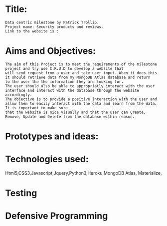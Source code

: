 # Title:
    Data centric milestone by Patrick Trollip.
    Project name: Security products and reviews.
    Link to the website is : 

# Aims and Objectives:
    The aim of this Project is to meet the requirements of the milestone project and try use C.R.U.D to develop a website that 
    will send request from a user and take user input. When it does this it should retrieve data from my MongoDB Atlas database and return 
    to the user the the information they are looking for.
    The user should also be able to appropriatly interact with the user interface and interact with the database through the website accordingly.
    The objective is to provide a positive interaction with the user and allow them to easily interact with the data and learn from the data. It is important to make sure
    that the website is nice visually and that the user can Create, Remove, Update and Delete from the database within reason.
# Prototypes and ideas:

# Technologies used:
Html5,CSS3,Javascript,Jquery,Python3,Heroku,MongoDB Atlas,
Materialize,

# Testing

# Defensive Programming

# 




